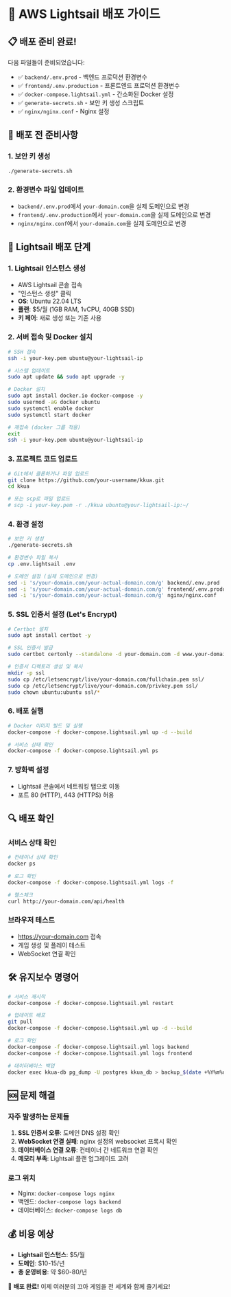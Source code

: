 # 🚀 AWS Lightsail 배포 가이드

## 📋 배포 준비 완료!

다음 파일들이 준비되었습니다:
- ✅ `backend/.env.prod` - 백엔드 프로덕션 환경변수
- ✅ `frontend/.env.production` - 프론트엔드 프로덕션 환경변수  
- ✅ `docker-compose.lightsail.yml` - 간소화된 Docker 설정
- ✅ `generate-secrets.sh` - 보안 키 생성 스크립트
- ✅ `nginx/nginx.conf` - Nginx 설정

## 🔧 배포 전 준비사항

### 1. 보안 키 생성
```bash
./generate-secrets.sh
```

### 2. 환경변수 파일 업데이트
- `backend/.env.prod`에서 `your-domain.com`을 실제 도메인으로 변경
- `frontend/.env.production`에서 `your-domain.com`을 실제 도메인으로 변경
- `nginx/nginx.conf`에서 `your-domain.com`을 실제 도메인으로 변경

## 🚀 Lightsail 배포 단계

### 1. Lightsail 인스턴스 생성
- AWS Lightsail 콘솔 접속
- "인스턴스 생성" 클릭
- **OS**: Ubuntu 22.04 LTS
- **플랜**: $5/월 (1GB RAM, 1vCPU, 40GB SSD)
- **키 페어**: 새로 생성 또는 기존 사용

### 2. 서버 접속 및 Docker 설치
```bash
# SSH 접속
ssh -i your-key.pem ubuntu@your-lightsail-ip

# 시스템 업데이트
sudo apt update && sudo apt upgrade -y

# Docker 설치
sudo apt install docker.io docker-compose -y
sudo usermod -aG docker ubuntu
sudo systemctl enable docker
sudo systemctl start docker

# 재접속 (docker 그룹 적용)
exit
ssh -i your-key.pem ubuntu@your-lightsail-ip
```

### 3. 프로젝트 코드 업로드
```bash
# Git에서 클론하거나 파일 업로드
git clone https://github.com/your-username/kkua.git
cd kkua

# 또는 scp로 파일 업로드
# scp -i your-key.pem -r ./kkua ubuntu@your-lightsail-ip:~/
```

### 4. 환경 설정
```bash
# 보안 키 생성
./generate-secrets.sh

# 환경변수 파일 복사
cp .env.lightsail .env

# 도메인 설정 (실제 도메인으로 변경)
sed -i 's/your-domain.com/your-actual-domain.com/g' backend/.env.prod
sed -i 's/your-domain.com/your-actual-domain.com/g' frontend/.env.production
sed -i 's/your-domain.com/your-actual-domain.com/g' nginx/nginx.conf
```

### 5. SSL 인증서 설정 (Let's Encrypt)
```bash
# Certbot 설치
sudo apt install certbot -y

# SSL 인증서 발급
sudo certbot certonly --standalone -d your-domain.com -d www.your-domain.com

# 인증서 디렉토리 생성 및 복사
mkdir -p ssl
sudo cp /etc/letsencrypt/live/your-domain.com/fullchain.pem ssl/
sudo cp /etc/letsencrypt/live/your-domain.com/privkey.pem ssl/
sudo chown ubuntu:ubuntu ssl/*
```

### 6. 배포 실행
```bash
# Docker 이미지 빌드 및 실행
docker-compose -f docker-compose.lightsail.yml up -d --build

# 서비스 상태 확인
docker-compose -f docker-compose.lightsail.yml ps
```

### 7. 방화벽 설정
- Lightsail 콘솔에서 네트워킹 탭으로 이동
- 포트 80 (HTTP), 443 (HTTPS) 허용

## 🔍 배포 확인

### 서비스 상태 확인
```bash
# 컨테이너 상태 확인
docker ps

# 로그 확인
docker-compose -f docker-compose.lightsail.yml logs -f

# 헬스체크
curl http://your-domain.com/api/health
```

### 브라우저 테스트
- https://your-domain.com 접속
- 게임 생성 및 플레이 테스트
- WebSocket 연결 확인

## 🛠️ 유지보수 명령어

```bash
# 서비스 재시작
docker-compose -f docker-compose.lightsail.yml restart

# 업데이트 배포
git pull
docker-compose -f docker-compose.lightsail.yml up -d --build

# 로그 확인
docker-compose -f docker-compose.lightsail.yml logs backend
docker-compose -f docker-compose.lightsail.yml logs frontend

# 데이터베이스 백업
docker exec kkua-db pg_dump -U postgres kkua_db > backup_$(date +%Y%m%d).sql
```

## 🆘 문제 해결

### 자주 발생하는 문제들
1. **SSL 인증서 오류**: 도메인 DNS 설정 확인
2. **WebSocket 연결 실패**: nginx 설정의 websocket 프록시 확인  
3. **데이터베이스 연결 오류**: 컨테이너 간 네트워크 연결 확인
4. **메모리 부족**: Lightsail 플랜 업그레이드 고려

### 로그 위치
- Nginx: `docker-compose logs nginx`
- 백엔드: `docker-compose logs backend`
- 데이터베이스: `docker-compose logs db`

## 💰 비용 예상
- **Lightsail 인스턴스**: $5/월
- **도메인**: $10-15/년
- **총 운영비용**: 약 $60-80/년

🎉 **배포 완료!** 이제 여러분의 끄아 게임을 전 세계와 함께 즐기세요!